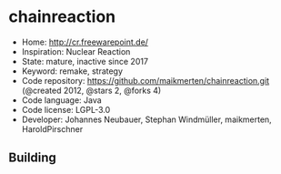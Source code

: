 # chainreaction

- Home: http://cr.freewarepoint.de/
- Inspiration: Nuclear Reaction
- State: mature, inactive since 2017
- Keyword: remake, strategy
- Code repository: https://github.com/maikmerten/chainreaction.git (@created 2012, @stars 2, @forks 4)
- Code language: Java
- Code license: LGPL-3.0
- Developer: Johannes Neubauer, Stephan Windmüller, maikmerten, HaroldPirschner

## Building
